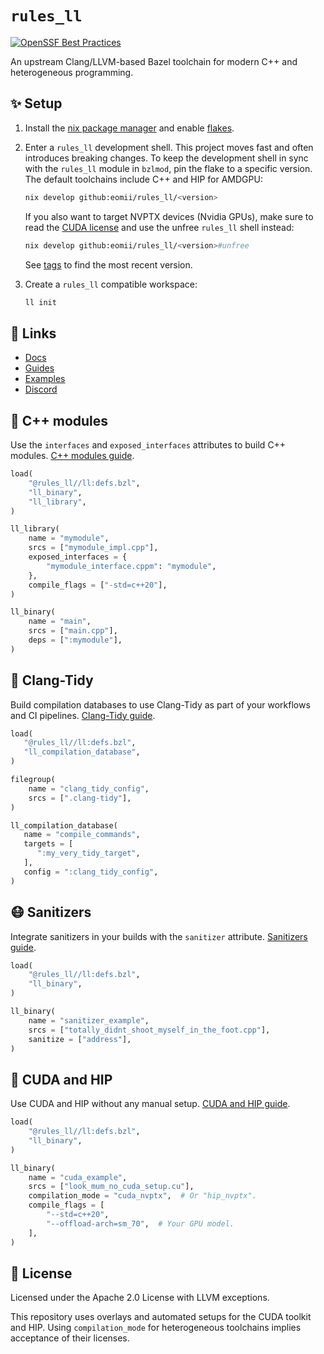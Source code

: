 # `rules_ll`

[![OpenSSF Best Practices](https://bestpractices.coreinfrastructure.org/projects/6822/badge)](https://bestpractices.coreinfrastructure.org/projects/6822)

An upstream Clang/LLVM-based Bazel toolchain for modern C++ and heterogeneous
programming.

## ✨ Setup

1. Install the [nix package manager](https://nixos.org/download.html) and enable
   [flakes](https://nixos.wiki/wiki/Flakes).

2. Enter a `rules_ll` development shell. This project moves fast and often
   introduces breaking changes. To keep the development shell in sync with the
   `rules_ll` module in `bzlmod`, pin the flake to a specific version. The
   default toolchains include C++ and HIP for AMDGPU:

    ```bash
    nix develop github:eomii/rules_ll/<version>
    ```

    If you also want to target NVPTX devices (Nvidia GPUs), make sure to read
    the [CUDA license]( https://docs.nvidia.com/cuda/eula/index.html) and use
    the unfree `rules_ll` shell instead:

    ```bash
    nix develop github:eomii/rules_ll/<version>#unfree
    ```

    See [tags](https://github.com/eomii/rules_ll/tags) to find the most recent
    version.

3. Create a `rules_ll` compatible workspace:

    ```bash
    ll init
    ```

## 🔗 Links

- [Docs](https://ll.eomii.org)
- [Guides](https://ll.eomii.org/guides)
- [Examples](https://github.com/eomii/rules_ll/tree/main/examples)
- [Discord](https://discord.gg/Ax67899n4y)

## 🚀 C++ modules

Use the `interfaces` and `exposed_interfaces` attributes to build C++ modules.
[C++ modules guide](https://ll.eomii.org/guides/modules).

```python
load(
    "@rules_ll//ll:defs.bzl",
    "ll_binary",
    "ll_library",
)

ll_library(
    name = "mymodule",
    srcs = ["mymodule_impl.cpp"],
    exposed_interfaces = {
        "mymodule_interface.cppm": "mymodule",
    },
    compile_flags = ["-std=c++20"],
)

ll_binary(
    name = "main",
    srcs = ["main.cpp"],
    deps = [":mymodule"],
)
```

## 🧹 Clang-Tidy

Build compilation databases to use Clang-Tidy as part of your workflows and CI
pipelines. [Clang-Tidy guide](https://ll.eomii.org/guides/clang_tidy).

```python
load(
   "@rules_ll//ll:defs.bzl",
   "ll_compilation_database",
)

filegroup(
    name = "clang_tidy_config",
    srcs = [".clang-tidy"],
)

ll_compilation_database(
   name = "compile_commands",
   targets = [
      ":my_very_tidy_target",
   ],
   config = ":clang_tidy_config",
)
```

## 😷 Sanitizers

Integrate sanitizers in your builds with the `sanitizer` attribute.
[Sanitizers guide](https://ll.eomii.org/guides/sanitizers).

```python
load(
    "@rules_ll//ll:defs.bzl",
    "ll_binary",
)

ll_binary(
    name = "sanitizer_example",
    srcs = ["totally_didnt_shoot_myself_in_the_foot.cpp"],
    sanitize = ["address"],
)
```

## 🧮 CUDA and HIP

Use CUDA and HIP without any manual setup. [CUDA and HIP guide](https://ll.eomii.org/guides/cuda_and_hip).

```python
load(
    "@rules_ll//ll:defs.bzl",
    "ll_binary",
)

ll_binary(
    name = "cuda_example",
    srcs = ["look_mum_no_cuda_setup.cu"],
    compilation_mode = "cuda_nvptx",  # Or "hip_nvptx".
    compile_flags = [
        "--std=c++20",
        "--offload-arch=sm_70",  # Your GPU model.
    ],
)
```

## 📜 License

Licensed under the Apache 2.0 License with LLVM exceptions.

This repository uses overlays and automated setups for the CUDA toolkit and HIP.
Using `compilation_mode` for heterogeneous toolchains implies acceptance of
their licenses.
